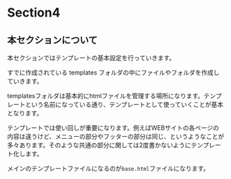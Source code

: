 # Section4

## 本セクションについて

本セクションではテンプレートの基本設定を行っていきます。

すでに作成されている templates フォルダの中にファイルやフォルダを作成していきます。

templatesフォルダは基本的にhtmlファイルを管理する場所になります。テンプレートという名前になっている通り、テンプレートとして使っていくことが基本となります。

テンプレートでは使い回しが重要になります。例えばWEBサイトの各ページの内容は違うけど、メニューの部分やフッターの部分は同じ、というようなことが多々あります。そのような共通の部分に関しては2度書かないようにテンプレート化します。

メインのテンプレートファイルになるのが`base.html`ファイルになります。

